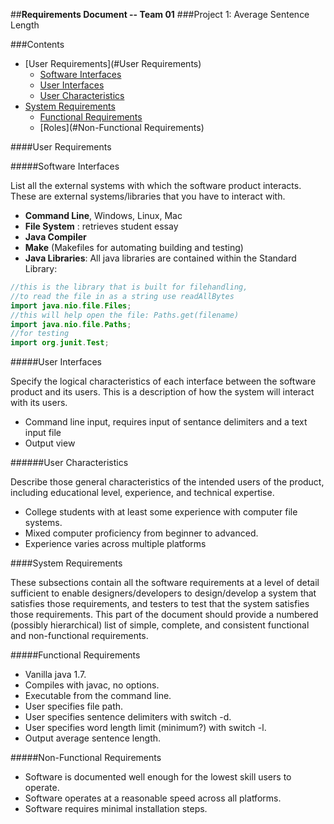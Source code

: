 ##**Requirements Document -- Team 01**
###Project 1: Average Sentence Length

###Contents

- [User Requirements](#User Requirements)
  - [Software Interfaces](#software-interfaces)
  - [User Interfaces](#user-interfaces)
  - [User Characteristics](#user-characteristics)
- [System Requirements](#system-requirements)
  - [Functional Requirements](#functional-requirements)
  - [Roles](#Non-Functional Requirements)

####User Requirements

#####Software Interfaces

List all the external systems with which the software product interacts. These are external systems/libraries 
that you have to interact with.

- **Command Line**, Windows, Linux, Mac
- **File System** : retrieves student essay
- **Java Compiler**
- **Make** (Makefiles for automating building and testing)
- **Java Libraries**: All java libraries are contained within the Standard Library:
```java
//this is the library that is built for filehandling,
//to read the file in as a string use readAllBytes
import java.nio.file.Files; 
//this will help open the file: Paths.get(filename)
import java.nio.file.Paths;
//for testing
import org.junit.Test;
``` 
 
#####User Interfaces

Specify the logical characteristics of each interface between the software product and its users. This is a description of how the system will interact with its users.

- Command line input, requires input of sentance delimiters and a text input file
- Output view 

######User Characteristics

Describe those general characteristics of the intended users of the product, including educational level, experience, and technical expertise.

- College students with at least some experience with computer file systems.
- Mixed computer proficiency from beginner to advanced.
- Experience varies across multiple platforms

####System Requirements

These subsections contain all the software requirements at a level of detail sufficient to enable designers/developers to design/develop a system that satisfies those requirements, and testers to test that the system satisfies those requirements. This part of the document should provide a numbered (possibly hierarchical) list of simple, complete, and consistent functional and non-functional requirements.
 
#####Functional Requirements

- Vanilla java 1.7.
- Compiles with javac, no options.
- Executable from the command line.
- User specifies file path.
- User specifies sentence delimiters with switch -d.
- User specifies word length limit (minimum?) with switch -l.
- Output average sentence length. 

  
#####Non-Functional Requirements

- Software is documented well enough for the lowest skill users to operate.
- Software operates at a reasonable speed across all platforms.
- Software requires minimal installation steps. 



